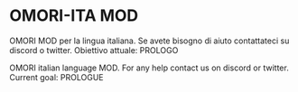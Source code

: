# OMORI-ITA MOD

OMORI MOD per la lingua italiana. Se avete bisogno di aiuto contattateci su discord o twitter.
Obiettivo attuale: PROLOGO

OMORI italian language MOD. For any help contact us on discord or twitter.
Current goal: PROLOGUE
